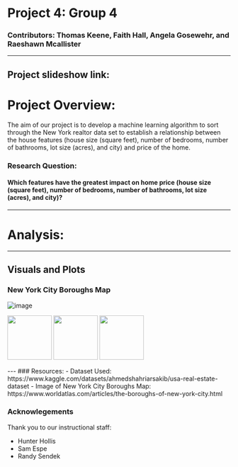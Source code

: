 # Project 4: Group 4
### Contributors: Thomas Keene, Faith Hall, Angela Gosewehr, and Raeshawn Mcallister
---
Project slideshow link: 
---
# Project Overview: 
The aim of our project is to develop a machine learning algorithm to sort through the New York realtor data set to establish a relationship between the house features (house size (square feet), number of bedrooms, number of bathrooms, lot size (acres), and city) and price of the home.

### Research Question: 
#### Which features have the greatest impact on home price (house size (square feet), number of bedrooms, number of bathrooms, lot size (acres), and city)?
---
# Analysis: 

---
## Visuals and Plots
### New York City Boroughs Map
![image](https://github.com/Faith-Hall/project-4-group-4/assets/135525815/9349b6da-1c03-4ff1-88f7-56b156c6491f)

<p float="left">
  <img src="/img1.png" width="100" />
  <img src="/img2.png" width="100" /> 
  <img src="/img3.png" width="100" />
</p>
---
### Resources: 
- Dataset Used: https://www.kaggle.com/datasets/ahmedshahriarsakib/usa-real-estate-dataset
- Image of New York City Boroughs Map: https://www.worldatlas.com/articles/the-boroughs-of-new-york-city.html

### Acknowlegements
Thank you to our instructional staff: 
- Hunter Hollis
- Sam Espe
- Randy Sendek

